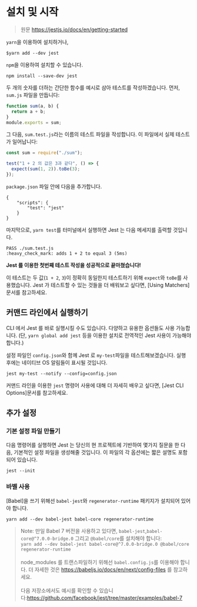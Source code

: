# 설치 및 시작

> 원문 https://jestjs.io/docs/en/getting-started

`yarn`을 이용하여 설치하거나,

```
$yarn add --dev jest
```

`npm`을 이용하여 설치할 수 있습니다.

```
npm install --save-dev jest
```

두 개의 숫자를 더하는 간단한 함수를 예시로 삼아 테스트를 작성하겠습니다. 먼저, `sum.js` 파일을 만듭니다:

```js
function sum(a, b) {
  return a + b;
}
module.exports = sum;
```

그 다음, `sum.test.js`라는 이름의 테스트 파일을 작성합니다. 이 파일에서 실제 테스트가 일어납니다:

```js
const sum = require("./sum");

test("1 + 2 의 값은 3과 같다", () => {
  expect(sum(1, 2)).toBe(3);
});
```

`package.json` 파일 안에 다음을 추가합니다.

```
{
    "scripts": {
        "test": "jest"
    }
}
```

마지막으로, `yarn test`를 터미널에서 실행하면 Jest 는 다음 메세지를 출력할 것입니다.

```
PASS ./sum.test.js
:heavy_check_mark: adds 1 + 2 to equal 3 (5ms)
```

**Jest 를 이용한 첫번째 테스트 작성을 성공적으로 끝마쳤습니다!**

이 테스트는 두 값(`1 + 2`, `3`)이 정확히 동일한지 테스트하기 위해 `expect`와 `toBe`를 사용했습니다. Jest 가 테스트할 수 있는 것들을 더 배워보고 싶다면, [Using Matchers] 문서를 참고하세요.

## 커맨드 라인에서 실행하기

CLI 에서 Jest 를 바로 실행시킬 수도 있습니다. 다양하고 유용한 옵션들도 사용 가능합니다. (단, `yarn global add jest` 등을 이용한 설치로 전역적인 Jest 사용이 가능해야 합니다.)

설정 파일인 `config.json`와 함께 Jest 로 `my-test`파일을 테스트해보겠습니다. 실행 후에는 네이티브 OS 알림들이 표시될 것입니다.

```
jest my-test --notify --config=config.json
```

커맨드 라인을 이용한 `jest` 명령어 사용에 대해 더 자세히 배우고 싶다면, [Jest CLI Options]문서를 참고하세요.

## 추가 설정

### 기본 설정 파일 만들기

다음 명령어를 실행하면 Jest 는 당신의 현 프로젝트에 기반하여 몇가지 질문을 한 다음, 기본적인 설정 파일을 생성해줄 것입니다. 이 파일의 각 옵션에는 짧은 설명도 포함되어 있습니다.

```
jest --init
```

### 바벨 사용

[Babel]을 쓰기 위해선 `babel-jest`와 `regenerator-runtime` 패키지가 설치되어 있어야 합니다.

```
yarn add --dev babel-jest babel-core regenerator-runtime
```

> Note: 만일 Babel 7 버전을 사용하고 있다면, `babel-jest`,`babel-core@^7.0.0-bridge.0` 그리고 `@babel/core`를 설치해야 합니다: <br>`yarn add --dev babel-jest babel-core@^7.0.0-bridge.0 @babel/core regenerator-runtime`<br><br>node_modules 를 트랜스파일하기 위해선 `babel.config.js`를 이용해야 합니다. 더 자세한 것은 https://babeljs.io/docs/en/next/config-files 를 참고하세요.<br><br> 다음 저장소에서도 예시를 확인할 수 있습니다:https://github.com/facebook/jest/tree/master/examples/babel-7

